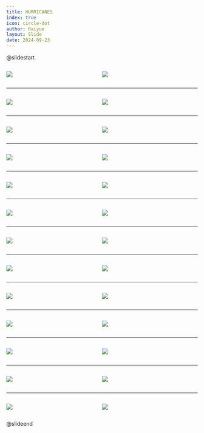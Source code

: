 ```yaml
---
title: HURRICANES
index: true
icon: circle-dot
author: Haiyue
layout: Slide
date: 2024-09-23
---
```

 
@slidestart

<div style="display:flex">
<div style="flex:1">

![](https://raw.githubusercontent.com/yclord/reading/refs/heads/master/english/Level-W/HURRICANES/001.webp)
</div>
<div style="flex:1">

![](https://raw.githubusercontent.com/yclord/reading/refs/heads/master/english/Level-W/HURRICANES/002.webp)
</div>
</div>

---

<div style="display:flex">
<div style="flex:1">

![](https://raw.githubusercontent.com/yclord/reading/refs/heads/master/english/Level-W/HURRICANES/003.webp)
</div>
<div style="flex:1">

![](https://raw.githubusercontent.com/yclord/reading/refs/heads/master/english/Level-W/HURRICANES/004.webp)
</div>
</div>

---

<div style="display:flex">
<div style="flex:1">

![](https://raw.githubusercontent.com/yclord/reading/refs/heads/master/english/Level-W/HURRICANES/005.webp)
</div>
<div style="flex:1">

![](https://raw.githubusercontent.com/yclord/reading/refs/heads/master/english/Level-W/HURRICANES/006.webp)
</div>
</div>

---

<div style="display:flex">
<div style="flex:1">

![](https://raw.githubusercontent.com/yclord/reading/refs/heads/master/english/Level-W/HURRICANES/007.webp)
</div>
<div style="flex:1">

![](https://raw.githubusercontent.com/yclord/reading/refs/heads/master/english/Level-W/HURRICANES/008.webp)
</div>
</div>

---

<div style="display:flex">
<div style="flex:1">

![](https://raw.githubusercontent.com/yclord/reading/refs/heads/master/english/Level-W/HURRICANES/009.webp)
</div>
<div style="flex:1">

![](https://raw.githubusercontent.com/yclord/reading/refs/heads/master/english/Level-W/HURRICANES/010.webp)
</div>
</div>

---

<div style="display:flex">
<div style="flex:1">

![](https://raw.githubusercontent.com/yclord/reading/refs/heads/master/english/Level-W/HURRICANES/011.webp)
</div>
<div style="flex:1">

![](https://raw.githubusercontent.com/yclord/reading/refs/heads/master/english/Level-W/HURRICANES/012.webp)
</div>
</div>

---

<div style="display:flex">
<div style="flex:1">

![](https://raw.githubusercontent.com/yclord/reading/refs/heads/master/english/Level-W/HURRICANES/013.webp)
</div>
<div style="flex:1">

![](https://raw.githubusercontent.com/yclord/reading/refs/heads/master/english/Level-W/HURRICANES/014.webp)
</div>
</div>

---

<div style="display:flex">
<div style="flex:1">

![](https://raw.githubusercontent.com/yclord/reading/refs/heads/master/english/Level-W/HURRICANES/015.webp)
</div>
<div style="flex:1">

![](https://raw.githubusercontent.com/yclord/reading/refs/heads/master/english/Level-W/HURRICANES/016.webp)
</div>
</div>

---

<div style="display:flex">
<div style="flex:1">

![](https://raw.githubusercontent.com/yclord/reading/refs/heads/master/english/Level-W/HURRICANES/017.webp)
</div>
<div style="flex:1">

![](https://raw.githubusercontent.com/yclord/reading/refs/heads/master/english/Level-W/HURRICANES/018.webp)
</div>
</div>

---

<div style="display:flex">
<div style="flex:1">

![](https://raw.githubusercontent.com/yclord/reading/refs/heads/master/english/Level-W/HURRICANES/019.webp)
</div>
<div style="flex:1">

![](https://raw.githubusercontent.com/yclord/reading/refs/heads/master/english/Level-W/HURRICANES/020.webp)
</div>
</div>

---

<div style="display:flex">
<div style="flex:1">

![](https://raw.githubusercontent.com/yclord/reading/refs/heads/master/english/Level-W/HURRICANES/021.webp)
</div>
<div style="flex:1">

![](https://raw.githubusercontent.com/yclord/reading/refs/heads/master/english/Level-W/HURRICANES/022.webp)
</div>
</div>

---

<div style="display:flex">
<div style="flex:1">

![](https://raw.githubusercontent.com/yclord/reading/refs/heads/master/english/Level-W/HURRICANES/023.webp)
</div>
<div style="flex:1">

![](https://raw.githubusercontent.com/yclord/reading/refs/heads/master/english/Level-W/HURRICANES/024.webp)
</div>
</div>

---

<div style="display:flex">
<div style="flex:1">

![](https://raw.githubusercontent.com/yclord/reading/refs/heads/master/english/Level-W/HURRICANES/025.webp)
</div>
<div style="flex:1">

![](https://raw.githubusercontent.com/yclord/reading/refs/heads/master/english/Level-W/HURRICANES/026.webp)
</div>
</div>

@slideend